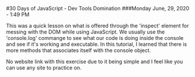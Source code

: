 #30 Days of JavaScript - Dev Tools Domination ###Monday June, 29, 2020 - 1:49 PM

This was a quick lesson on what is offered through the 'inspect' element for messing with the DOM while using JavaScript. We usually use the 'console.log' commange to see what our code is doing inside the console and see if it's working and executable. In this tutorial, I learned that there is more methods that associates itself with the console object.

No website link with this exercise due to it being simple and I feel like you can use any site to practice on.